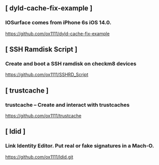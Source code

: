 

## [ dyld-cache-fix-example ]
### IOSurface comes from iPhone 6s iOS 14.0.

https://github.com/ox1111/dyld-cache-fix-example

## [ SSH Ramdisk Script ]
### Create and boot a SSH ramdisk on checkm8 devices

https://github.com/ox1111/SSHRD_Script


## [ trustcache ]
###      trustcache – Create and interact with trustcaches
https://github.com/ox1111/trustcache

## [ ldid ]
###   Link Identity Editor. Put real or fake signatures in a Mach-O.

https://github.com/ox1111/ldid.git
